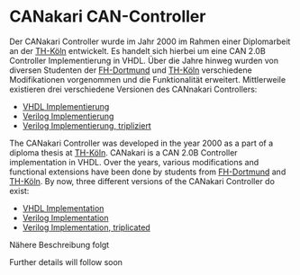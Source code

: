 # CANakari CAN-Controller

Der CANakari Controller wurde im Jahr 2000 im Rahmen einer Diplomarbeit an der [TH-Köln](https://www.th-koeln.de/startseite_16.php) entwickelt. Es handelt sich hierbei um eine CAN 2.0B Controller Implementierung in VHDL. Über die Jahre hinweg wurden von diversen Studenten der [FH-Dortmund](https://www.fh-dortmund.de/de/fb/3/index.php) und [TH-Köln](https://www.th-koeln.de/startseite_16.php) verschiedene Modifikationen vorgenommen und die Funktionalität erweitert.
Mittlerweile existieren drei verschiedene Versionen des CANnakari Controllers:
* [VHDL Implementierung](../main/Vhdl)
* [Verilog Implementierung](../main/Verilog)
* [Verilog Implementierung, tripliziert](../main/Verilog%20triplicated)


The CANakari Controller was developed in the year 2000 as a part of a diploma thesis at [TH-Köln](https://www.th-koeln.de/startseite_16.php). CANakari is a CAN 2.0B Controller implementation in VHDL. Over the years, various modifications and functional extensions have been done by students from [FH-Dortmund](https://www.fh-dortmund.de/de/fb/3/index.php) and [TH-Köln](https://www.th-koeln.de/startseite_16.php).
By now, three different versions of the CANakari Controller do exist:
* [VHDL Implementation](../main/Vhdl)
* [Verilog Implementation](../main/Verilog)
* [Verilog Implementation, triplicated](../main/Verilog%20triplicated)




Nähere Beschreibung folgt

Further details will follow soon
